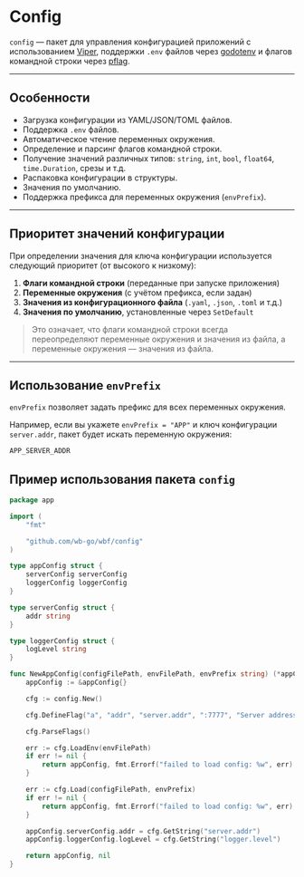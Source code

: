 # Config

`config` — пакет для управления конфигурацией приложений с использованием [Viper](https://github.com/spf13/viper), поддержки `.env` файлов через [godotenv](https://github.com/joho/godotenv) и флагов командной строки через [pflag](https://github.com/spf13/pflag).

---

## Особенности

- Загрузка конфигурации из YAML/JSON/TOML файлов.
- Поддержка `.env` файлов.
- Автоматическое чтение переменных окружения.
- Определение и парсинг флагов командной строки.
- Получение значений различных типов: `string`, `int`, `bool`, `float64`, `time.Duration`, срезы и т.д.
- Распаковка конфигурации в структуры.
- Значения по умолчанию.
- Поддержка префикса для переменных окружения (`envPrefix`).

---

## Приоритет значений конфигурации

При определении значения для ключа конфигурации используется следующий приоритет (от высокого к низкому):

1. **Флаги командной строки** (переданные при запуске приложения)
2. **Переменные окружения** (с учётом префикса, если задан)
3. **Значения из конфигурационного файла** (`.yaml`, `.json`, `.toml` и т.д.)
4. **Значения по умолчанию**, установленные через `SetDefault`

> Это означает, что флаги командной строки всегда переопределяют переменные окружения и значения из файла, а переменные окружения — значения из файла.

---

## Использование `envPrefix`

`envPrefix` позволяет задать префикс для всех переменных окружения.  

Например, если вы укажете `envPrefix = "APP"` и ключ конфигурации `server.addr`, пакет будет искать переменную окружения:

```bash
APP_SERVER_ADDR
```

## Пример использования пакета `config`

```go
package app

import (
	"fmt"

	"github.com/wb-go/wbf/config"
)

type appConfig struct {
	serverConfig serverConfig
	loggerConfig loggerConfig
}

type serverConfig struct {
	addr string
}

type loggerConfig struct {
	logLevel string
}

func NewAppConfig(configFilePath, envFilePath, envPrefix string) (*appConfig, error) {
	appConfig := &appConfig{}

	cfg := config.New()

	cfg.DefineFlag("a", "addr", "server.addr", ":7777", "Server address")

	cfg.ParseFlags()

	err := cfg.LoadEnv(envFilePath)
	if err != nil {
		return appConfig, fmt.Errorf("failed to load config: %w", err)
	}

	err := cfg.Load(configFilePath, envPrefix)
	if err != nil {
		return appConfig, fmt.Errorf("failed to load config: %w", err)
	}

	appConfig.serverConfig.addr = cfg.GetString("server.addr")
	appConfig.loggerConfig.logLevel = cfg.GetString("logger.level")

	return appConfig, nil
}
```
